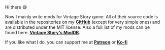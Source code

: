 Hi there :smile:

Now I mainly write mods for Vintage Story game. All of their source code is available in the repositories on my **[GitHub](https://github.com/DArkHekRoMaNT?tab=repositories)** (except for very simple ones) and are distributed under the MIT license. Also a full list of my mods can be found here: **[Vintage Story's ModDB](https://mods.vintagestory.at/list/mod?userid=8)**.

If you like what I do, you can support me at **[Patreon](https://www.patreon.com/darkhekromant)** or **[Ko-fi](https://ko-fi.com/darkhekromant)**
